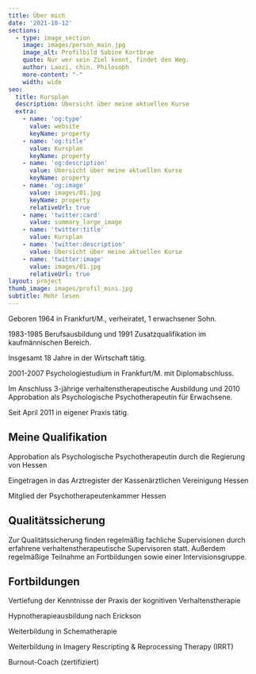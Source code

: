 ```yaml
---
title: Über mich
date: '2021-10-12'
sections:
  - type: image_section
    image: images/person_main.jpg
    image_alt: Profilbild Sabine Kortbrae
    quote: Nur wer sein Ziel kennt, findet den Weg.
    author: Laozi, chin. Philosoph
    more-content: "-"
    width: wide
seo:
  title: Kursplan
  description: Übersicht über meine aktuellen Kurse
  extra:
    - name: 'og:type'
      value: website
      keyName: property
    - name: 'og:title'
      value: Kursplan
      keyName: property
    - name: 'og:description'
      value: Übersicht über meine aktuellen Kurse
      keyName: property
    - name: 'og:image'
      value: images/01.jpg
      keyName: property
      relativeUrl: true
    - name: 'twitter:card'
      value: summary_large_image
    - name: 'twitter:title'
      value: Kursplan
    - name: 'twitter:description'
      value: Übersicht über meine aktuellen Kurse
    - name: 'twitter:image'
      value: images/01.jpg
      relativeUrl: true
layout: project
thumb_image: images/profil_mini.jpg
subtitle: Mehr lesen
---
```

Geboren 1964 in Frankfurt/M., verheiratet, 1 erwachsener Sohn.

1983-1985 Berufsausbildung und 1991 Zusatzqualifikation im kaufmännischen Bereich.

Insgesamt 18 Jahre in der Wirtschaft tätig.

2001-2007 Psychologiestudium in Frankfurt/M. mit Diplomabschluss.

Im Anschluss 3-jährige verhaltenstherapeutische Ausbildung und 2010 Approbation als Psychologische Psychotherapeutin für Erwachsene.

Seit April 2011 in eigener Praxis tätig.

## Meine Qualifikation

Approbation als Psychologische Psychotherapeutin durch die Regierung von Hessen

Eingetragen in das Arztregister der Kassenärztlichen Vereinigung Hessen

Mitglied der Psychotherapeutenkammer Hessen

## Qualitätssicherung

Zur Qualitätssicherung finden regelmäßig fachliche Supervisionen durch erfahrene verhaltenstherapeutische Supervisoren statt. Außerdem regelmäßige Teilnahme an Fortbildungen sowie einer Intervisionsgruppe.

## Fortbildungen

Vertiefung der Kenntnisse der Praxis der kognitiven Verhaltenstherapie

Hypnotherapieausbildung nach Erickson

Weiterbildung in Schematherapie

Weiterbildung in Imagery Rescripting & Reprocessing Therapy (IRRT)

Burnout-Coach (zertifiziert)

